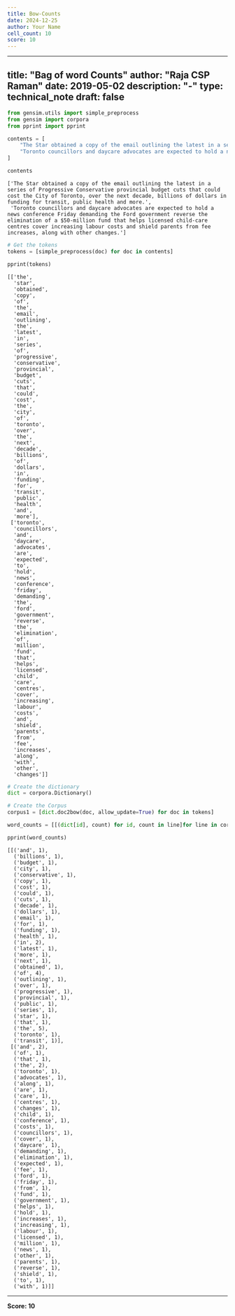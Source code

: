 ```yaml
---
title: Bow-Counts
date: 2024-12-25
author: Your Name
cell_count: 10
score: 10
---
```


---
title: "Bag of word Counts"
author: "Raja CSP Raman"
date: 2019-05-02
description: "-"
type: technical_note
draft: false
---

```python
from gensim.utils import simple_preprocess
from gensim import corpora
from pprint import pprint
```


```python
contents = [
    "The Star obtained a copy of the email outlining the latest in a series of Progressive Conservative provincial budget cuts that could cost the City of Toronto, over the next decade, billions of dollars in funding for transit, public health and more.",
    "Toronto councillors and daycare advocates are expected to hold a news conference Friday demanding the Ford government reverse the elimination of a $50-million fund that helps licensed child-care centres cover increasing labour costs and shield parents from fee increases, along with other changes."
]
```


```python
contents
```




    ['The Star obtained a copy of the email outlining the latest in a series of Progressive Conservative provincial budget cuts that could cost the City of Toronto, over the next decade, billions of dollars in funding for transit, public health and more.',
     'Toronto councillors and daycare advocates are expected to hold a news conference Friday demanding the Ford government reverse the elimination of a $50-million fund that helps licensed child-care centres cover increasing labour costs and shield parents from fee increases, along with other changes.']




```python
# Get the tokens
tokens = [simple_preprocess(doc) for doc in contents]
```


```python
pprint(tokens)
```

    [['the',
      'star',
      'obtained',
      'copy',
      'of',
      'the',
      'email',
      'outlining',
      'the',
      'latest',
      'in',
      'series',
      'of',
      'progressive',
      'conservative',
      'provincial',
      'budget',
      'cuts',
      'that',
      'could',
      'cost',
      'the',
      'city',
      'of',
      'toronto',
      'over',
      'the',
      'next',
      'decade',
      'billions',
      'of',
      'dollars',
      'in',
      'funding',
      'for',
      'transit',
      'public',
      'health',
      'and',
      'more'],
     ['toronto',
      'councillors',
      'and',
      'daycare',
      'advocates',
      'are',
      'expected',
      'to',
      'hold',
      'news',
      'conference',
      'friday',
      'demanding',
      'the',
      'ford',
      'government',
      'reverse',
      'the',
      'elimination',
      'of',
      'million',
      'fund',
      'that',
      'helps',
      'licensed',
      'child',
      'care',
      'centres',
      'cover',
      'increasing',
      'labour',
      'costs',
      'and',
      'shield',
      'parents',
      'from',
      'fee',
      'increases',
      'along',
      'with',
      'other',
      'changes']]



```python
# Create the dictionary
dict = corpora.Dictionary()
```


```python
# Create the Corpus
corpus1 = [dict.doc2bow(doc, allow_update=True) for doc in tokens]
```


```python
word_counts = [[(dict[id], count) for id, count in line]for line in corpus1]
```


```python
pprint(word_counts)
```

    [[('and', 1),
      ('billions', 1),
      ('budget', 1),
      ('city', 1),
      ('conservative', 1),
      ('copy', 1),
      ('cost', 1),
      ('could', 1),
      ('cuts', 1),
      ('decade', 1),
      ('dollars', 1),
      ('email', 1),
      ('for', 1),
      ('funding', 1),
      ('health', 1),
      ('in', 2),
      ('latest', 1),
      ('more', 1),
      ('next', 1),
      ('obtained', 1),
      ('of', 4),
      ('outlining', 1),
      ('over', 1),
      ('progressive', 1),
      ('provincial', 1),
      ('public', 1),
      ('series', 1),
      ('star', 1),
      ('that', 1),
      ('the', 5),
      ('toronto', 1),
      ('transit', 1)],
     [('and', 2),
      ('of', 1),
      ('that', 1),
      ('the', 2),
      ('toronto', 1),
      ('advocates', 1),
      ('along', 1),
      ('are', 1),
      ('care', 1),
      ('centres', 1),
      ('changes', 1),
      ('child', 1),
      ('conference', 1),
      ('costs', 1),
      ('councillors', 1),
      ('cover', 1),
      ('daycare', 1),
      ('demanding', 1),
      ('elimination', 1),
      ('expected', 1),
      ('fee', 1),
      ('ford', 1),
      ('friday', 1),
      ('from', 1),
      ('fund', 1),
      ('government', 1),
      ('helps', 1),
      ('hold', 1),
      ('increases', 1),
      ('increasing', 1),
      ('labour', 1),
      ('licensed', 1),
      ('million', 1),
      ('news', 1),
      ('other', 1),
      ('parents', 1),
      ('reverse', 1),
      ('shield', 1),
      ('to', 1),
      ('with', 1)]]



---
**Score: 10**